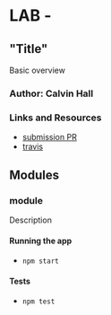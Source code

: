 # LAB - #

## "Title"
Basic overview

### Author: Calvin Hall

### Links and Resources
* [submission PR](https://github.com/Clownvin-cr-deltav-401d4/lab-#/pull/1)
* [travis](https://www.travis-ci.com/Clownvin-cr-deltav-401d4/lab-#)

## Modules
### module
Description

#### Running the app
* `npm start`
  
#### Tests
* `npm test`
